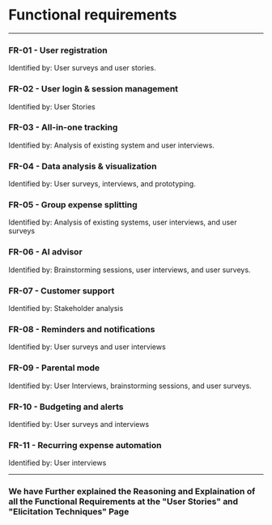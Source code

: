 # Functional requirements
---

### FR-01 - User registration
Identified by: User surveys and user stories.


### FR-02 - User login & session management
Identified by: User Stories

### FR-03 - All-in-one tracking
Identified by: Analysis of existing system and user interviews.

### FR-04 - Data analysis & visualization
Identified by: User surveys, interviews, and prototyping.

### FR-05 - Group expense splitting
Identified by: Analysis of existing systems, user interviews, and user surveys

### FR-06 - AI advisor
Identified by: Brainstorming sessions, user interviews, and user surveys.

### FR-07 - Customer support
Identified by: Stakeholder analysis

### FR-08 - Reminders and notifications
Identified by: User surveys and user interviews

### FR-09 - Parental mode
Identified by: User Interviews, brainstorming sessions, and user surveys.

### FR-10 - Budgeting and alerts
Identified by: User surveys and interviews

### FR-11 - Recurring expense automation
Identified by: User interviews

----------------------------------------------------------------------------------------------------------------------------------
### We have Further explained the Reasoning and Explaination of all the Functional Requirements at the "User Stories" and "Elicitation Techniques" Page 

